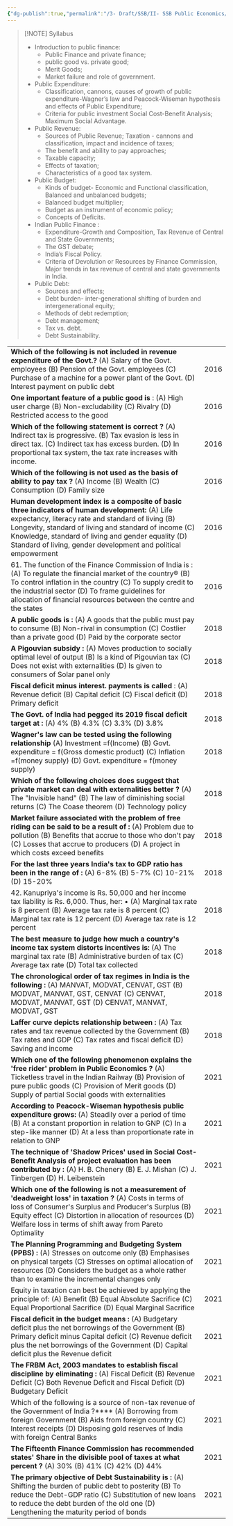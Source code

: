 ```yaml
---
{"dg-publish":true,"permalink":"/3- Draft/SSB/II- SSB Public Economics/"}
---
```





> [!NOTE] Syllabus
> - Introduction to public finance: 
> 	- Public Finance and private finance; 
> 	- public good vs. private good; 
> 	- Merit Goods; 
> 	- Market failure and role of government. 
> - Public Expenditure: 
> 	- Classification, cannons, causes of growth of public expenditure-Wagner’s law and Peacock-Wiseman hypothesis and effects of Public Expenditure; 
> 	- Criteria for public investment Social Cost-Benefit Analysis; Maximum Social Advantage. 
> - Public Revenue: 
> 	- Sources of Public Revenue; Taxation - cannons and classification, impact and incidence of taxes; 
> 	- The benefit and ability to pay approaches; 
> 	- Taxable capacity; 
> 	- Effects of taxation; 
> 	- Characteristics of a good tax system. 
> - Public Budget: 
> 	- Kinds of budget- Economic and Functional classification, Balanced and unbalanced budgets; 
> 	- Balanced budget multiplier;
> 	- Budget as an instrument of economic policy; 
> 	- Concepts of Deficits. 
> - Indian Public Finance : 
> 	- Expenditure-Growth and Composition, Tax Revenue of Central and State Governments; 
> 	- The GST debate;
> 	- India’s Fiscal Policy. 
> 	- Criteria of Devolution or Resources by Finance Commission, Major trends in tax revenue of central and state governments in India. 
> - Public Debt: 
> 	- Sources and effects; 
> 	- Debt burden- inter-generational shifting of burden and intergenerational equity; 
> 	- Methods of debt redemption; 
> 	- Debt management; 
> 	- Tax vs. debt. 
> 	- Debt Sustainability. 

|                                                                                                                                                                                                                                                                                                                                          |      |
| ---------------------------------------------------------------------------------------------------------------------------------------------------------------------------------------------------------------------------------------------------------------------------------------------------------------------------------------- | ---- |
| **Which of the following is not included in revenue expenditure of the Govt.?** (A) Salary of the Govt. employees (B) Pension of the Govt. employees (C) Purchase of a machine for a power plant of the Govt. (D) Interest payment on public debt                                                                                        | 2016 |
| **One important feature of a public good is** : (A) High user charge (B) Non-excludability (C) Rivalry (D) Restricted access to the good                                                                                                                                                                                                 | 2016 |
| **Which of the following statement is correct ?** (A) Indirect tax is progressive. (B) Tax evasion is less in direct tax. (C) Indirect tax has excess burden. (D) In proportional tax system, the tax rate increases with income.                                                                                                        | 2016 |
| **Which of the following is not used as the basis of ability to pay tax ?** (A) Income (B) Wealth (C) Consumption (D) Family size                                                                                                                                                                                                        | 2016 |
| **Human development index is a composite of basic three indicators of human development:** (A) Life expectancy, literacy rate and standard of living (B) Longevity, standard of living and standard of income (C) Knowledge, standard of living and gender equality (D) Standard of living, gender development and political empowerment | 2016 |
| 61. The function of the Finance Commission of India is : (A) To regulate the financial market of the country® (B) To control inflation in the country (C) To supply credit to the industrial sector (D) To frame guidelines for allocation of financial resources between the centre and the states                                      | 2016 |
| **A public goods is :** (A) A goods that the public must pay to consume (B) Non-rival in consumption (C) Costlier than a private good (D) Paid by the corporate sector                                                                                                                                                                   | 2018 |
| **A Pigouvian subsidy :** (A) Moves production to socially optimal level of output (B) Is a kind of Pigouvian tax (C) Does not exist with externalities (D) Is given to consumers of Solar panel only                                                                                                                                    | 2018 |
| **Fiscal deficit minus interest. payments is called** : (A) Revenue deficit (B) Capital deficit (C) Fiscal deficit (D) Primary deficit                                                                                                                                                                                                   | 2018 |
| **The Govt. of India had pegged its 2019 fiscal deficit target at :** (A) 4% (B) 4.3% (C) 3.3% (D) 3.8%                                                                                                                                                                                                                                  | 2018 |
| **Wagner's law can be tested using the following relationship** (A) Investment =f(Income) (B) Govt. expenditure = f(Gross domestic product) (C) Inflation =f(money supply) (D) Govt. expenditure = f(money supply)                                                                                                                       | 2018 |
| **Which of the following choices does suggest that private market can deal with externalities better ?** (A) The "Invisible hand" (B) The law of diminishing social returns (C) The Coase theorem (D) Technology policy                                                                                                                  | 2018 |
| **Market failure associated with the problem of free riding can be said to be a result of :** (A) Problem due to pollution (B) Benefits that accrue to those who don't pay (C) Losses that accrue to producers (D) A project in which costs exceed benefits                                                                              | 2018 |
| **For the last three years India's tax to GDP ratio has been in the range of :** (A) 6-8% (B) 5-7% (C) 10-21% (D) 15-20%                                                                                                                                                                                                                 | 2018 |
| 42. Kanupriya's income is Rs. 50,000 and her income tax liability is Rs. 6,000. Thus, her: • (A) Marginal tax rate is 8 percent (B) Average tax rate is 8 percent (C) Marginal tax rate is 12 percent (D) Average tax rate is 12 percent                                                                                                 | 2018 |
| **The best measure to judge how much a country's income tax system distorts incentives is:** (A) The marginal tax rate (B) Administrative burden of tax (C) Average tax rate (D) Total tax collected                                                                                                                                     | 2018 |
| **The chronological order of tax regimes in India is the following :** (A) MANVAT, MODVAT, CENVAT, GST (B) MODVAT, MANVAT, GST, CENVAT (C) CENVAT, MODVAT, MANVAT, GST (D) CENVAT, MANVAT, MODVAT, GST                                                                                                                                   | 2018 |
| **Laffer curve depicts relationship between :** (A) Tax rates and tax revenue collected by the Government (B) Tax rates and GDP (C) Tax rates and fiscal deficit (D) Saving and income                                                                                                                                                   | 2018 |
| **Which one of the following phenomenon explains the 'free rider' problem in Public Economics ?** (A) Ticketless travel in the Indian Railway (B) Provision of pure public goods (C) Provision of Merit goods (D) Supply of partial Social goods with externalities                                                                      | 2021 |
| **According to Peacock-Wiseman hypothesis public expenditure grows:** (A) Steadily over a period of time (B) At a constant proportion in relation to GNP (C) In a step-like manner (D) At a less than proportionate rate in relation to GNP                                                                                              | 2021 |
| **The technique of 'Shadow Prices' used in Social Cost-Benefit Analysis of project evaluation has been contributed by :** (A) H. B. Chenery (B) E. J. Mishan (C) J. Tinbergen (D) H. Leibenstein                                                                                                                                         | 2021 |
| **Which one of the following is not a measurement of 'deadweight loss' in taxation ?** (A) Costs in terms of loss of Consumer's Surplus and Producer's Surplus (B) Equity effect (C) Distortion in allocation of resources (D) Welfare loss in terms of shift away from Pareto Optimality                                                | 2021 |
| **The Planning Programming and Budgeting System (PPBS) :** (A) Stresses on outcome only (B) Emphasises on physical targets (C) Stresses on optimal allocation of resources (D) Considers the budget as a whole rather than to examine the incremental changes only                                                                       | 2021 |
| Equity in taxation can best be achieved by applying the principle of: (A) Benefit (B) Equal Absolute Sacrifice (C) Equal Proportional Sacrifice (D) Equal Marginal Sacrifice                                                                                                                                                             | 2021 |
| **Fiscal deficit in the budget means :** (A) Budgetary deficit plus the net borrowings of the Government (B) Primary deficit minus Capital deficit (C) Revenue deficit plus the net borrowings of the Government (D) Capital deficit plus the Revenue deficit                                                                            | 2021 |
| **The FRBM Act, 2003 mandates to establish fiscal discipline by eliminating :** (A) Fiscal Deficit (B) Revenue Deficit (C) Both Revenue Deficit and Fiscal Deficit (D) Budgetary Deficit                                                                                                                                                 | 2021 |
| Which of the following is a source of non-tax revenue of the Government of India ?**** (A) Borrowing from foreign Government (B) Aids from foreign country (C) Interest receipts (D) Disposing gold reserves of India with foreign Central Banks                                                                                         | 2021 |
| **The Fifteenth Finance Commission has recommended states' Share in the divisible pool of taxes at what percent ?** (A) 30% (B) 41% (C) 42% (D) 44%                                                                                                                                                                                      | 2021 |
| **The primary objective of Debt Sustainability is :** (A) Shifting the burden of public debt to posterity (B) To reduce the Debt-GDP ratio (C) Substitution of new loans to reduce the debt burden of the old one (D) Lengthening the maturity period of bonds                                                                           | 2021 |
